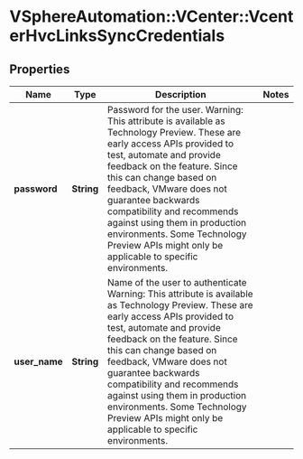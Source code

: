 # VSphereAutomation::VCenter::VcenterHvcLinksSyncCredentials

## Properties
Name | Type | Description | Notes
------------ | ------------- | ------------- | -------------
**password** | **String** | Password for the user. Warning: This attribute is available as Technology Preview. These are early access APIs provided to test, automate and provide feedback on the feature. Since this can change based on feedback, VMware does not guarantee backwards compatibility and recommends against using them in production environments. Some Technology Preview APIs might only be applicable to specific environments. | 
**user_name** | **String** | Name of the user to authenticate Warning: This attribute is available as Technology Preview. These are early access APIs provided to test, automate and provide feedback on the feature. Since this can change based on feedback, VMware does not guarantee backwards compatibility and recommends against using them in production environments. Some Technology Preview APIs might only be applicable to specific environments. | 


